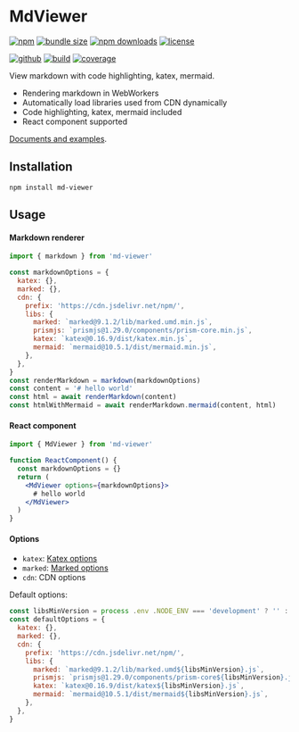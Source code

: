 # MdViewer

[![npm][badge-version]][npm]
[![bundle size][badge-size]][bundlephobia]
[![npm downloads][badge-downloads]][npm]
[![license][badge-license]][license]


[![github][badge-issues]][github]
[![build][badge-build]][workflows]
[![coverage][badge-coverage]][coveralls]

View markdown with code highlighting, katex, mermaid.

* Rendering markdown in WebWorkers
* Automatically load libraries used from CDN dynamically
* Code highlighting, katex, mermaid included
* React component supported

[Documents and examples][doc].

## Installation

```shell
npm install md-viewer
```

## Usage

#### Markdown renderer

```js
import { markdown } from 'md-viewer'

const markdownOptions = {
  katex: {},
  marked: {},
  cdn: {
    prefix: 'https://cdn.jsdelivr.net/npm/',
    libs: {
      marked: `marked@9.1.2/lib/marked.umd.min.js`,
      prismjs: `prismjs@1.29.0/components/prism-core.min.js`,
      katex: `katex@0.16.9/dist/katex.min.js`,
      mermaid: `mermaid@10.5.1/dist/mermaid.min.js`,
    },
  },
}
const renderMarkdown = markdown(markdownOptions)
const content = '# hello world'
const html = await renderMarkdown(content)
const htmlWithMermaid = await renderMarkdown.mermaid(content, html)
```

#### React component

```jsx
import { MdViewer } from 'md-viewer'

function ReactComponent() {
  const markdownOptions = {}
  return (
    <MdViewer options={markdownOptions}>
      # hello world
    </MdViewer>
  )
}
```

#### Options

* `katex`: [Katex options](https://katex.org/docs/options)
* `marked`: [Marked options](https://marked.js.org/using_advanced#options)
* `cdn`: CDN options

Default options:

```js
const libsMinVersion = process .env .NODE_ENV === 'development' ? '' : '.min'
const defaultOptions = {
  katex: {},
  marked: {},
  cdn: {
    prefix: 'https://cdn.jsdelivr.net/npm/',
    libs: {
      marked: `marked@9.1.2/lib/marked.umd${libsMinVersion}.js`,
      prismjs: `prismjs@1.29.0/components/prism-core${libsMinVersion}.js`,
      katex: `katex@0.16.9/dist/katex${libsMinVersion}.js`,
      mermaid: `mermaid@10.5.1/dist/mermaid${libsMinVersion}.js`,
    },
  },
}
```

[doc]: https://cweili.github.io/md-viewer/

[badge-version]: https://img.shields.io/npm/v/md-viewer.svg
[badge-downloads]: https://img.shields.io/npm/dt/md-viewer.svg
[npm]: https://www.npmjs.com/package/md-viewer

[badge-size]: https://img.shields.io/bundlephobia/minzip/md-viewer.svg
[bundlephobia]: https://bundlephobia.com/result?p=md-viewer

[badge-license]: https://img.shields.io/npm/l/md-viewer.svg
[license]: https://github.com/Cweili/md-viewer/blob/master/LICENSE

[badge-issues]: https://img.shields.io/github/issues/Cweili/md-viewer.svg
[github]: https://github.com/Cweili/md-viewer

[badge-build]: https://img.shields.io/github/actions/workflow/status/Cweili/md-viewer/test.yml?branch=master
[workflows]: https://github.com/Cweili/md-viewer/actions/workflows/test.yml?query=branch%3Amaster

[badge-coverage]: https://img.shields.io/coveralls/github/Cweili/md-viewer/master.svg
[coveralls]: https://coveralls.io/github/Cweili/md-viewer?branch=master

